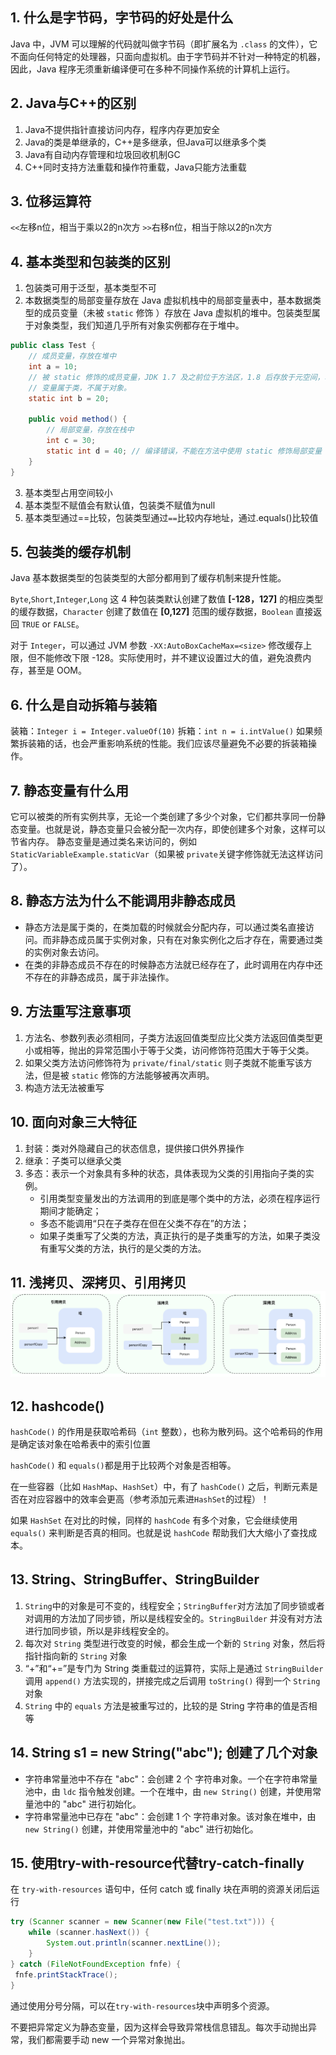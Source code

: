 ## 1. 什么是字节码，字节码的好处是什么
Java 中，JVM 可以理解的代码就叫做字节码（即扩展名为 `.class` 的文件），它不面向任何特定的处理器，只面向虚拟机。由于字节码并不针对一种特定的机器，因此，Java 程序无须重新编译便可在多种不同操作系统的计算机上运行。

## 2. Java与C++的区别
1. Java不提供指针直接访问内存，程序内存更加安全
2. Java的类是单继承的，C++是多继承，但Java可以继承多个类
3. Java有自动内存管理和垃圾回收机制GC
4. C++同时支持方法重载和操作符重载，Java只能方法重载

## 3. 位移运算符
`<<`左移n位，相当于乘以2的n次方
`>>`右移n位，相当于除以2的n次方

## 4. 基本类型和包装类的区别
1. 包装类可用于泛型，基本类型不可
2. 本数据类型的局部变量存放在 Java 虚拟机栈中的局部变量表中，基本数据类型的成员变量（未被 `static` 修饰 ）存放在 Java 虚拟机的堆中。包装类型属于对象类型，我们知道几乎所有对象实例都存在于堆中。
```java
public class Test {
    // 成员变量，存放在堆中
    int a = 10;
    // 被 static 修饰的成员变量，JDK 1.7 及之前位于方法区，1.8 后存放于元空间，均不存放于堆中。
    // 变量属于类，不属于对象。
    static int b = 20;

    public void method() {
        // 局部变量，存放在栈中
        int c = 30;
        static int d = 40; // 编译错误，不能在方法中使用 static 修饰局部变量
    }
}
```
3. 基本类型占用空间较小
4. 基本类型不赋值会有默认值，包装类不赋值为null
5. 基本类型通过==比较，包装类型通过`==`比较内存地址，通过.equals()比较值


## 5. 包装类的缓存机制
Java 基本数据类型的包装类型的大部分都用到了缓存机制来提升性能。

`Byte`,`Short`,`Integer`,`Long` 这 4 种包装类默认创建了数值 **[-128，127]** 的相应类型的缓存数据，`Character` 创建了数值在 **[0,127]** 范围的缓存数据，`Boolean` 直接返回 `TRUE` or `FALSE`。

对于 `Integer`，可以通过 JVM 参数 `-XX:AutoBoxCacheMax=<size>` 修改缓存上限，但不能修改下限 -128。实际使用时，并不建议设置过大的值，避免浪费内存，甚至是 OOM。


## 6. 什么是自动拆箱与装箱
装箱：```Integer i = Integer.valueOf(10)```
拆箱：```int n = i.intValue()```
如果频繁拆装箱的话，也会严重影响系统的性能。我们应该尽量避免不必要的拆装箱操作。

## 7. 静态变量有什么用
它可以被类的所有实例共享，无论一个类创建了多少个对象，它们都共享同一份静态变量。也就是说，静态变量只会被分配一次内存，即使创建多个对象，这样可以节省内存。
静态变量是通过类名来访问的，例如`StaticVariableExample.staticVar`（如果被 `private`关键字修饰就无法这样访问了）。

## 8. 静态方法为什么不能调用非静态成员
-   静态方法是属于类的，在类加载的时候就会分配内存，可以通过类名直接访问。而非静态成员属于实例对象，只有在对象实例化之后才存在，需要通过类的实例对象去访问。
-   在类的非静态成员不存在的时候静态方法就已经存在了，此时调用在内存中还不存在的非静态成员，属于非法操作。

## 9. 方法重写注意事项
1.  方法名、参数列表必须相同，子类方法返回值类型应比父类方法返回值类型更小或相等，抛出的异常范围小于等于父类，访问修饰符范围大于等于父类。
2.  如果父类方法访问修饰符为 `private/final/static` 则子类就不能重写该方法，但是被 `static` 修饰的方法能够被再次声明。
3.  构造方法无法被重写

## 10. 面向对象三大特征
1. 封装：类对外隐藏自己的状态信息，提供接口供外界操作
2. 继承：子类可以继承父类
3. 多态：表示一个对象具有多种的状态，具体表现为父类的引用指向子类的实例。
	-   引用类型变量发出的方法调用的到底是哪个类中的方法，必须在程序运行期间才能确定；
	-   多态不能调用“只在子类存在但在父类不存在”的方法；
	-   如果子类重写了父类的方法，真正执行的是子类重写的方法，如果子类没有重写父类的方法，执行的是父类的方法。

## 11. 浅拷贝、深拷贝、引用拷贝![输入图片说明](/imgs/2025-03-24/SClMMUPEIQC2oFRf.png)

## 12. hashcode()
`hashCode()` 的作用是获取哈希码（`int` 整数），也称为散列码。这个哈希码的作用是确定该对象在哈希表中的索引位置

`hashCode()` 和 `equals()`都是用于比较两个对象是否相等。

在一些容器（比如 `HashMap`、`HashSet`）中，有了 `hashCode()` 之后，判断元素是否在对应容器中的效率会更高（参考添加元素进`HashSet`的过程）！

如果 `HashSet` 在对比的时候，同样的 `hashCode` 有多个对象，它会继续使用 `equals()` 来判断是否真的相同。也就是说 `hashCode` 帮助我们大大缩小了查找成本。

## 13. String、StringBuffer、StringBuilder
1. `String`中的对象是可不变的，线程安全；`StringBuffer`对方法加了同步锁或者对调用的方法加了同步锁，所以是线程安全的。`StringBuilder` 并没有对方法进行加同步锁，所以是非线程安全的。
2. 每次对 `String` 类型进行改变的时候，都会生成一个新的 `String` 对象，然后将指针指向新的 `String` 对象
3. “+”和“+=”是专门为 String 类重载过的运算符，实际上是通过 `StringBuilder` 调用 `append()` 方法实现的，拼接完成之后调用 `toString()` 得到一个 `String` 对象
4. `String` 中的 `equals` 方法是被重写过的，比较的是 String 字符串的值是否相等

## 14. String s1 = new String("abc"); 创建了几个对象
-   字符串常量池中不存在 "abc"：会创建 2 个 字符串对象。一个在字符串常量池中，由 `ldc` 指令触发创建。一个在堆中，由 `new String()` 创建，并使用常量池中的 "abc" 进行初始化。
-   字符串常量池中已存在 "abc"：会创建 1 个 字符串对象。该对象在堆中，由 `new String()` 创建，并使用常量池中的 "abc" 进行初始化。

## 15. 使用try-with-resource代替try-catch-finally
在 `try-with-resources` 语句中，任何 catch 或 finally 块在声明的资源关闭后运行
```java
try (Scanner scanner = new Scanner(new File("test.txt"))) {
	while (scanner.hasNext()) { 
		System.out.println(scanner.nextLine()); 
	} 
} catch (FileNotFoundException fnfe) {
 fnfe.printStackTrace(); 
}
```
通过使用分号分隔，可以在`try-with-resources`块中声明多个资源。

不要把异常定义为静态变量，因为这样会导致异常栈信息错乱。每次手动抛出异常，我们都需要手动 new 一个异常对象抛出。








<!--stackedit_data:
eyJoaXN0b3J5IjpbLTg5MTUxNDUzNiwtMzg2MTc5MTk2LDE1OD
U0MjUwNjQsNzQ4NzA4NDk1LC0xMjQ3NjM3MDUzXX0=
-->
